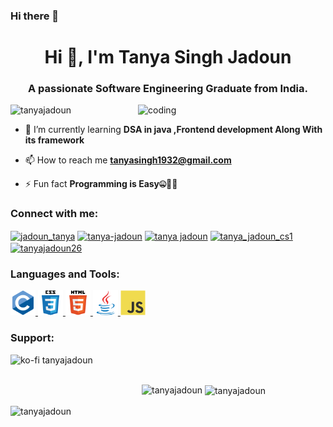 ### Hi there 👋

<!--
**tanyajadoun/tanyajadoun** is a ✨ _special_ ✨ repository because its `README.md` (this file) appears on your GitHub profile.

Here are some ideas to get you started:

- 🔭 I’m currently working on ...
- 🌱 I’m currently learning ...
- 👯 I’m looking to collaborate on ...
- 🤔 I’m looking for help with ...
- 💬 Ask me about ...
- 📫 How to reach me: ...
- 😄 Pronouns: ...
- ⚡ Fun fact: ...
-->
<h1 align="center">Hi 👋, I'm Tanya Singh Jadoun</h1>
<h3 align="center">A passionate Software Engineering Graduate from India.</h3>
<img align="right" alt="coding" width="300" src="https://i.pinimg.com/originals/e7/26/c7/e726c74ac081eed50feee1433d12c998.gif">


<p align="left"> <img src="https://komarev.com/ghpvc/?username=tanyajadoun&label=Profile%20views&color=0e75b6&style=flat" alt="tanyajadoun" /> </p>

- 🌱 I’m currently learning **DSA in java ,Frontend development Along With its framework**

- 📫 How to reach me **tanyasingh1932@gmail.com**

- ⚡ Fun fact **Programming is Easy🤐😶‍🌫️**

<h3 align="left">Connect with me:</h3>
<p align="left">
<a href="https://twitter.com/jadoun_tanya" target="blank"><img align="center" src="https://raw.githubusercontent.com/rahuldkjain/github-profile-readme-generator/master/src/images/icons/Social/twitter.svg" alt="jadoun_tanya" height="30" width="40" /></a>
<a href="https://linkedin.com/in/tanya-jadoun" target="blank"><img align="center" src="https://raw.githubusercontent.com/rahuldkjain/github-profile-readme-generator/master/src/images/icons/Social/linked-in-alt.svg" alt="tanya-jadoun" height="30" width="40" /></a>
<a href="https://fb.com/tanya jadoun" target="blank"><img align="center" src="https://raw.githubusercontent.com/rahuldkjain/github-profile-readme-generator/master/src/images/icons/Social/facebook.svg" alt="tanya jadoun" height="30" width="40" /></a>
<a href="https://www.hackerrank.com/tanya_jadoun_cs1" target="blank"><img align="center" src="https://raw.githubusercontent.com/rahuldkjain/github-profile-readme-generator/master/src/images/icons/Social/hackerrank.svg" alt="tanya_jadoun_cs1" height="30" width="40" /></a>
<a href="https://www.leetcode.com/tanyajadoun26" target="blank"><img align="center" src="https://raw.githubusercontent.com/rahuldkjain/github-profile-readme-generator/master/src/images/icons/Social/leet-code.svg" alt="tanyajadoun26" height="30" width="40" /></a>
</p>

<h3 align="left">Languages and Tools:</h3>
<p align="left"> <a href="https://www.cprogramming.com/" target="_blank" rel="noreferrer"> <img src="https://raw.githubusercontent.com/devicons/devicon/master/icons/c/c-original.svg" alt="c" width="40" height="40"/> </a> <a href="https://www.w3schools.com/css/" target="_blank" rel="noreferrer"> <img src="https://raw.githubusercontent.com/devicons/devicon/master/icons/css3/css3-original-wordmark.svg" alt="css3" width="40" height="40"/> </a> <a href="https://www.w3.org/html/" target="_blank" rel="noreferrer"> <img src="https://raw.githubusercontent.com/devicons/devicon/master/icons/html5/html5-original-wordmark.svg" alt="html5" width="40" height="40"/> </a> <a href="https://www.java.com" target="_blank" rel="noreferrer"> <img src="https://raw.githubusercontent.com/devicons/devicon/master/icons/java/java-original.svg" alt="java" width="40" height="40"/> </a> <a href="https://developer.mozilla.org/en-US/docs/Web/JavaScript" target="_blank" rel="noreferrer"> <img src="https://raw.githubusercontent.com/devicons/devicon/master/icons/javascript/javascript-original.svg" alt="javascript" width="40" height="40"/> </a> </p>

<h3 align="left">Support:</h3>
<p><a href="https://ko-fi.com/ko-fi tanyajadoun"> <img align="left" src="https://cdn.ko-fi.com/cdn/kofi3.png?v=3" height="50" width="210" alt="ko-fi tanyajadoun" /></a></p><br><br>

<p><img align="left" src="https://github-readme-stats.vercel.app/api/top-langs?username=tanyajadoun&show_icons=true&locale=en&layout=compact" alt="tanyajadoun" /></p>

<p>&nbsp;<img align="center" src="https://github-readme-stats.vercel.app/api?username=tanyajadoun&show_icons=true&locale=en" alt="tanyajadoun" /></p>

<p><img align="center" src="https://github-readme-streak-stats.herokuapp.com/?user=tanyajadoun&" alt="tanyajadoun" /></p>

